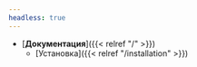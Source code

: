 ```yaml
---
headless: true
---
```


- [**Документация**]({{< relref "/" >}})
  - [Установка]({{< relref "/installation" >}})

<br />
